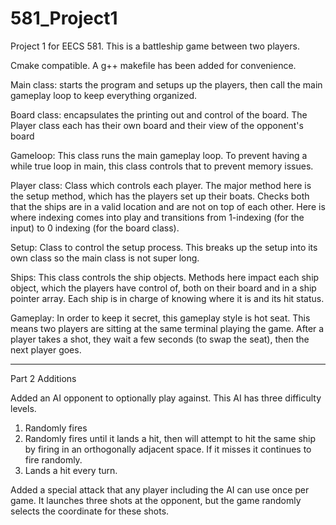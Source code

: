 # 581_Project1
Project 1 for EECS 581.  This is a battleship game between two players. 

Cmake compatible. A g++ makefile has been added for convenience.

Main class: starts the program and setups up the players, then call the main gameplay loop to keep everything organized.

Board class: encapsulates the printing out and control of the board.  The Player class each has their own board and their view of the opponent's board

Gameloop: This class runs the main gameplay loop.  To prevent having a while true loop in main, this class controls that to prevent memory issues.

Player class: Class which controls each player.  The major method here is the setup method, which has the players set up their boats.  Checks both
that the ships are in a valid location and are not on top of each other.  Here is where indexing comes into play and transitions from 1-indexing
(for the input) to 0 indexing (for the board class).

Setup: Class to control the setup process.  This breaks up the setup into its own class so the main class is not super long.

Ships: This class controls the ship objects.  Methods here impact each ship object, which the players have control of, both on their board and in
a ship pointer array.  Each ship is in charge of knowing where it is and its hit status.

Gameplay: In order to keep it secret, this gameplay style is hot seat.  This means two players are sitting at the same terminal playing the game.
After a player takes a shot, they wait a few seconds (to swap the seat), then the next player goes.

-------------------------------------------

Part 2 Additions

Added an AI opponent to optionally play against. This AI has three difficulty levels.
1. Randomly fires
2. Randomly fires until it lands a hit, then will attempt to hit the same ship by firing in an orthogonally adjacent space. If it misses it continues to fire randomly.
3. Lands a hit every turn.

Added a special attack that any player including the AI can use once per game. It launches three shots at the opponent, but the game randomly selects the coordinate for these shots.
